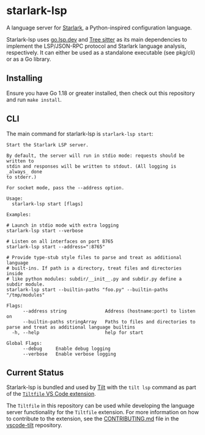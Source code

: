 # starlark-lsp

A language server for [Starlark][starlark], a Python-inspired configuration language.

Starlark-lsp uses [go.lsp.dev][] and [Tree sitter][] as its main dependencies to implement the LSP/JSON-RPC protocol and Starlark language analysis, respectively. It can either be used as a standalone executable (see pkg/cli) or as a Go library.

## Installing

Ensure you have Go 1.18 or greater installed, then check out this repository and run `make install`.

## CLI

The main command for starlark-lsp is `starlark-lsp start`:

```
Start the Starlark LSP server.

By default, the server will run in stdio mode: requests should be written to
stdin and responses will be written to stdout. (All logging is _always_ done
to stderr.)

For socket mode, pass the --address option.

Usage:
  starlark-lsp start [flags]

Examples:

# Launch in stdio mode with extra logging
starlark-lsp start --verbose

# Listen on all interfaces on port 8765
starlark-lsp start --address=":8765"

# Provide type-stub style files to parse and treat as additional language
# built-ins. If path is a directory, treat files and directories inside
# like python modules: subdir/__init__.py and subdir.py define a subdir module.
starlark-lsp start --builtin-paths "foo.py" --builtin-paths "/tmp/modules"

Flags:
      --address string              Address (hostname:port) to listen on
      --builtin-paths stringArray   Paths to files and directories to parse and treat as additional language builtins
  -h, --help                        help for start

Global Flags:
      --debug     Enable debug logging
      --verbose   Enable verbose logging
```

## Current Status

Starlark-lsp is bundled and used by [Tilt][] with the `tilt lsp` command as part of the [`Tiltfile` VS Code extension][ext].

The `Tiltfile` in this repository can be used while developing the language server functionality for the `Tiltfile` extension. For more information on how to contribute to the extension, see the [CONTRIBUTING.md][] file in the [vscode-tilt][] repository.


[starlark]: https://docs.bazel.build/versions/main/skylark/language.html
[go.lsp.dev]: https://go.lsp.dev/
[Tree sitter]: https://tree-sitter.github.io/tree-sitter/
[Tilt]: https://tilt.dev/
[ext]: https://marketplace.visualstudio.com/items?itemName=.tiltfile
[CONTRIBUTING.md]: https://github.com/tilt-dev/vscode-tilt/blob/main/CONTRIBUTING.md#language-server
[vscode-tilt]: https://github.com/tilt-dev/vscode-tilt/
